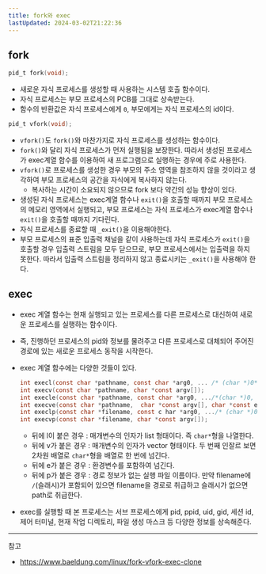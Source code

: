 ```yaml
---
title: fork와 exec
lastUpdated: 2024-03-02T21:22:36
---
```


## fork

```c
pid_t fork(void);
```

- 새로운 자식 프로세스를 생성할 때 사용하는 시스템 호출 함수이다.
- 자식 프로세스는 부모 프로세스의 PCB를 그대로 상속받는다.
- 함수의 반환값은 자식 프로세스에게 `0`, 부모에게는 자식 프로세스의 id이다.

```c
pid_t vfork(void);
```

- `vfork()`도 `fork()`와 마찬가지로 자식 프로세스를 생성하는 함수이다.
- `fork()`와 달리 자식 프로세스가 먼저 실행됨을 보장한다. 따라서 생성된 프로세스가 exec계열 함수를 이용하여 새 프로그램으로 실행하는 경우에 주로 사용한다.
- `vfork()`로 프로세스를 생성한 경우 부모의 주소 영역을 참조하지 않을 것이라고 생각하여 부모 프로세스의 공간을 자식에게 복사하지 않는다.
  - 복사하는 시간이 소요되지 않으므로 fork 보다 약간의 성능 향상이 있다.
- 생성된 자식 프로세스는 exec계열 함수나 `exit()`을 호출할 때까지 부모 프로세스의 메모리 영역에서 실행되고, 부모 프로세스는 자식 프로세스가 exec계열 함수나 `exit()`을 호출할 때까지 기다린다.
- 자식 프로세스를 종료할 때 `_exit()`을 이용해야한다. 
- 부모 프로세스의 표준 입출력 채널을 같이 사용하는데 자식 프로세스가 `exit()`을 호출할 경우 입출력 스트림을 모두 닫으므로, 부모 프로세스에서는 입출력을 하지 못한다. 따라서 입출력 스트림을 정리하지 않고 종료시키는 `_exit()`을 사용해야 한다.

## exec

- exec 계열 함수는 현재 실행되고 있는 프로세스를 다른 프로세스로 대신하여 새로운 프로세스를 실행하는 함수이다.
- 즉, 진행하던 프로세스의 pid와 정보를 물려주고 다른 프로세스로 대체되어 주어진 경로에 있는 새로운 프로세스 동작을 시작한다.

- exec 계열 함수에는 다양한 것들이 있다.

    ```c
    int execl(const char *pathname, const char *arg0, ... /* (char *)0*/);
    int execv(const char *pathname, char *const argv[]);
    int execle(const char *pathname, const char *arg0, .../*(char *)0, char *const envp[] */);
    int execve(const char *pathname,  char *const argv[], char *const envp[]);
    int execlp(const char *filename, const c har *arg0, .../* (char *)0 */);
    int execvp(const char *filename, char *const argv[]);
    ```

  - 뒤에 l이 붙은 경우 : 매개변수의 인자가 list 형태이다. 즉 `char*`형을 나열한다.
  - 뒤에 v가 붙은 경우 : 매개변수의 인자가 vector 형태이다. 두 번째 인잘르 보면 2차원 배열로 `char*`형을 배열로 한 번에 넘긴다.
  - 뒤에 e가 붙은 경우 : 환경변수를 포함하여 넘긴다. 
  - 뒤에 p가 붙은 경우 : 경로 정보가 없는 실행 파일 이름이다. 만약 filename에 `/`(슬래시)가 포함되어 있으면 filename을 경로로 취급하고 슬래시가 없으면 path로 취급한다.

- exec를 실행할 때 본 프로세스는 서브 프로세스에게 pid, ppid, uid, gid, 세션 id, 제어 터미널, 현재 작업 디렉토리, 파일 생성 마스크 등 다양한 정보를 상속해준다.

---
참고
- https://www.baeldung.com/linux/fork-vfork-exec-clone